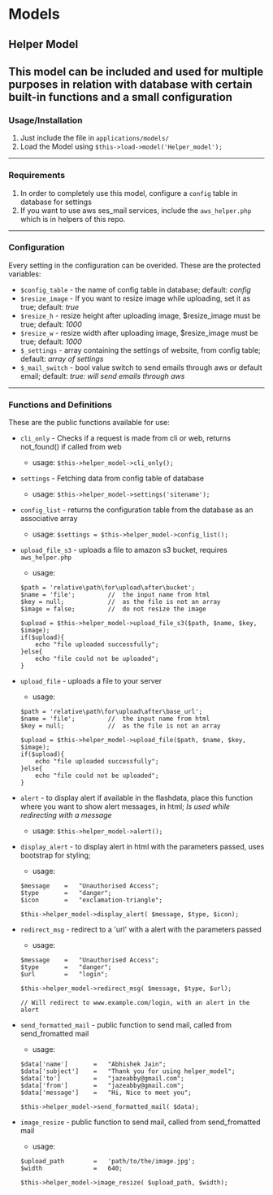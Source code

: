 # Models


## Helper Model
This model can be included and used for multiple purposes in relation with database with certain built-in functions and a small configuration
---
### Usage/Installation
1. Just include the file in `applications/models/`
2. Load the Model using `$this->load->model('Helper_model');`

---
### Requirements
1. In order to completely use this model, configure a `config` table in database for settings
2. If you want to use aws ses_mail services, include the `aws_helper.php` which is in helpers of this repo.

---
### Configuration
Every setting in the configuration can be overided.
These are the protected variables:
-   `$config_table` - the name of config table in database; default: *config*
-   `$resize_image` - If you want to resize image while uploading, set it as true; default: *true*
-   `$resize_h` - resize height after uploading image, $resize_image must be true; default: *1000*
-   `$resize_w` - resize width after uploading image, $resize_image must be true; default: *1000*
-   `$_settings` - array containing the settings of website, from config table; default: *array of settings*
-   `$_mail_switch` - bool value switch to send emails through aws or default email; default: *true: will send emails through aws*

---
### Functions and Definitions
These are the public functions available for use:

-   `cli_only` - Checks if a request is made from cli or web, returns not_found() if called from web
    -   usage: `$this->helper_model->cli_only();`

-   `settings` - Fetching data from config table of database
    -   usage: `$this->helper_model->settings('sitename');`


-   `config_list` - returns the configuration table from the database as an associative array
    -   usage: `$settings = $this->helper_model->config_list();`


-   `upload_file_s3` - uploads a file to amazon s3 bucket, requires `aws_helper.php`
    -   usage: 
	```
	$path = 'relative\path\for\upload\after\bucket';
	$name = 'file'; 		//	the input name from html
	$key = null;			//	as the file is not an array
	$image = false;			//	do not resize the image
	
	$upload = $this->helper_model->upload_file_s3($path, $name, $key, $image);
	if($upload){
		echo "file uploaded successfully";
	}else{
		echo "file could not be uploaded";
	}

	```


-   `upload_file` - uploads a file to your server
    -   usage: 
	```
	$path = 'relative\path\for\upload\after\base_url';
	$name = 'file'; 		//	the input name from html
	$key = null;			//	as the file is not an array
	
	$upload = $this->helper_model->upload_file($path, $name, $key, $image);
	if($upload){
		echo "file uploaded successfully";
	}else{
		echo "file could not be uploaded";
	}

	```


-   `alert` - to display alert if available in the flashdata, place this function where you want to show alert messages, in html;  *Is used while redirecting with a message*
    -   usage: `$this->helper_model->alert();`


-   `display_alert` - to display alert in html with the parameters passed, uses bootstrap for styling;
    -   usage: 
	```
	$message	=	"Unauthorised Access";
	$type		=	"danger";
	$icon		=	"exclamation-triangle";
	
	$this->helper_model->display_alert( $message, $type, $icon);
	```

-   `redirect_msg` - redirect to a 'url' with a alert with the parameters passed
    -   usage: 
	```
	$message	=	"Unauthorised Access";
	$type		=	"danger";
	$url		=	"login";
	
	$this->helper_model->redirect_msg( $message, $type, $url);
	
	// Will redirect to www.example.com/login, with an alert in the alert
	```


-   `send_formatted_mail` - public function to send mail, called from send_fromatted mail
    -   usage: 
	```
	$data['name']		=	"Abhishek Jain";
	$data['subject']	=	"Thank you for using helper_model";
	$data['to']			=	"jazeabby@gmail.com";
	$data['from']		=	"jazeabby@gmail.com";
	$data['message']	=	"Hi, Nice to meet you";
	
	$this->helper_model->send_formatted_mail( $data);
	
	```


-   `image_resize` - public function to send mail, called from send_fromatted mail
    -   usage: 
	```
	$upload_path		=	'path/to/the/image.jpg';
	$width				=	640;
	
	$this->helper_model->image_resize( $upload_path, $width);
	
	```



